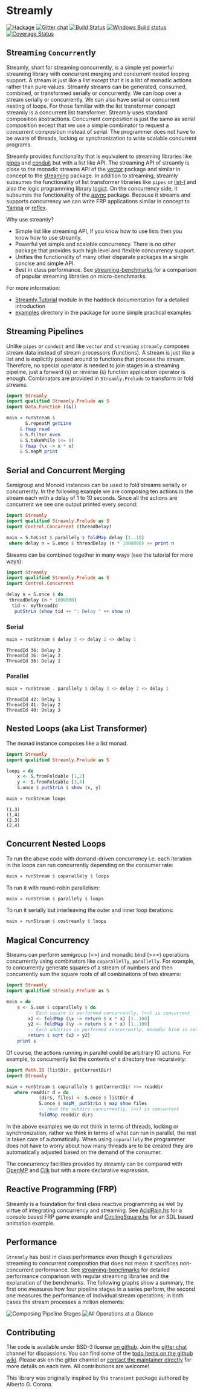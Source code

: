 # Streamly

[![Hackage](https://img.shields.io/hackage/v/streamly.svg?style=flat)](https://hackage.haskell.org/package/streamly)
[![Gitter chat](https://badges.gitter.im/composewell/gitter.svg)](https://gitter.im/composewell/streamly)
[![Build Status](https://travis-ci.org/composewell/streamly.svg?branch=master)](https://travis-ci.org/composewell/streamly)
[![Windows Build status](https://ci.appveyor.com/api/projects/status/ajxg0c79raou9ned?svg=true)](https://ci.appveyor.com/project/harendra-kumar/streamly)
[![Coverage Status](https://coveralls.io/repos/composewell/streamly/badge.svg?branch=master&service=github)](https://coveralls.io/github/composewell/streamly?branch=master)

## Stream`ing` `Concurrent`ly

Streamly, short for streaming concurrently, is a simple yet powerful streaming
library with concurrent merging and concurrent nested looping support. A stream
is just like a list except that it is a list of monadic actions rather than
pure values.  Streamly streams can be generated, consumed, combined, or
transformed serially or concurrently. We can loop over a stream serially or
concurrently.  We can also have serial or concurrent nesting of loops. For
those familiar with the list transformer concept streamly is a concurrent list
transformer. Streamly uses standard composition abstractions. Concurrent
composition is just the same as serial composition except that we use a simple
combinator to request a concurrent composition instead of serial. The
programmer does not have to be aware of threads, locking or synchronization to
write scalable concurrent programs.

Streamly provides functionality that is equivalent to streaming libraries
like [pipes](https://hackage.haskell.org/package/pipes) and
[conduit](https://hackage.haskell.org/package/conduit) but with a list like
API. The streaming API of streamly is close to the monadic streams API of the
[vector](https://hackage.haskell.org/package/vector) package and similar in
concept to the [streaming](https://hackage.haskell.org/package/streaming)
package. In addition to streaming, streamly subsumes the functionality of list
transformer libraries like `pipes` or
[list-t](https://hackage.haskell.org/package/list-t) and also the logic
programming library [logict](https://hackage.haskell.org/package/logict). On
the concurrency side, it subsumes the functionality of the
[async](https://hackage.haskell.org/package/async) package. Because it streams
and supports concurrency we can write FRP applications similar in concept to
[Yampa](https://hackage.haskell.org/package/Yampa) or
[reflex](https://hackage.haskell.org/package/reflex).

Why use streamly?

  * Simple list like streaming API, if you know how to use lists then you know
    how to use streamly.
  * Powerful yet simple and scalable concurrency. There is no other package
    that provides such high level and flexible concurrency support.
  * Unifies the functionality of many other disparate packages in a single
    concise and simple API.
  * Best in class performance. See
    [streaming-benchmarks](https://github.com/composewell/streaming-benchmarks)
    for a comparison of popular streaming libraries on micro-benchmarks.

  For more information:

  * [Streamly.Tutorial](https://hackage.haskell.org/package/streamly-0.1.2/docs/Streamly-Tutorial.html) module in the haddock documentation for a detailed introduction
  * [examples](https://github.com/composewell/streamly/tree/master/examples) directory in the package for some simple practical examples

## Streaming Pipelines

Unlike `pipes` or `conduit` and like `vector` and `streaming` `streamly`
composes stream data instead of stream processors (functions).  A stream is
just like a list and is explicitly passed around to functions that process the
stream.  Therefore, no special operator is needed to join stages in a streaming
pipeline, just a forward (`$`) or reverse (`&`) function application operator
is enough.  Combinators are provided in `Streamly.Prelude` to transform or fold
streams.

```haskell
import Streamly
import qualified Streamly.Prelude as S
import Data.Function ((&))

main = runStream $
       S.repeatM getLine
     & fmap read
     & S.filter even
     & S.takeWhile (<= 9)
     & fmap (\x -> x * x)
     & S.mapM print
```

## Serial and Concurrent Merging

Semigroup and Monoid instances can be used to fold streams serially or
concurrently. In the following example we are composing ten actions in the
stream each with a delay of 1 to 10 seconds. Since all the actions are
concurrent we see one output printed every second:

``` haskell
import Streamly
import qualified Streamly.Prelude as S
import Control.Concurrent (threadDelay)

main = S.toList $ parallely $ foldMap delay [1..10]
 where delay n = S.once $ threadDelay (n * 1000000) >> print n
```

Streams can be combined together in many ways (see the tutorial for more ways):

``` haskell
import Streamly
import qualified Streamly.Prelude as S
import Control.Concurrent

delay n = S.once $ do
 threadDelay (n * 1000000)
  tid <- myThreadId
   putStrLn (show tid ++ ": Delay " ++ show n)
```
### Serial

```haskell
main = runStream $ delay 3 <> delay 2 <> delay 1
```
```
ThreadId 36: Delay 3
ThreadId 36: Delay 2
ThreadId 36: Delay 1
```

### Parallel

```haskell
main = runStream . parallely $ delay 3 <> delay 2 <> delay 1
```
```
ThreadId 42: Delay 1
ThreadId 41: Delay 2
ThreadId 40: Delay 3
```

## Nested Loops (aka List Transformer)

The monad instance composes like a list monad.

``` haskell
import Streamly
import qualified Streamly.Prelude as S

loops = do
    x <- S.fromFoldable [1,2]
    y <- S.fromFoldable [3,4]
    S.once $ putStrLn $ show (x, y)

main = runStream loops
```
```
(1,3)
(1,4)
(2,3)
(2,4)
```

## Concurrent Nested Loops

To run the above code with demand-driven concurrency i.e. each iteration in the
loops can run concurrently depending on the consumer rate:

``` haskell
main = runStream $ coparallely $ loops
```

To run it with round-robin parallelism:

``` haskell
main = runStream $ parallely $ loops
```

To run it serially but interleaving the outer and inner loop iterations:

``` haskell
main = runStream $ costreamly $ loops
```

## Magical Concurrency

Streams can perform semigroup (<>) and monadic bind (>>=) operations
concurrently using combinators like `coparallelly`, `parallelly`. For example,
to concurrently generate squares of a stream of numbers and then concurrently
sum the square roots of all combinations of two streams:

``` haskell
import Streamly
import qualified Streamly.Prelude as S

main = do
    s <- S.sum $ coparallely $ do
        -- Each square is performed concurrently, (<>) is concurrent
        x2 <- foldMap (\x -> return $ x * x) [1..100]
        y2 <- foldMap (\y -> return $ x * x) [1..100]
        -- Each addition is performed concurrently, monadic bind is concurrent
        return $ sqrt (x2 + y2)
    print s
```

Of course, the actions running in parallel could be arbitrary IO actions.  For
example, to concurrently list the contents of a directory tree recursively:

``` haskell
import Path.IO (listDir, getCurrentDir)
import Streamly

main = runStream $ coparallely $ getCurrentDir >>= readdir
   where readdir d = do
            (dirs, files) <- S.once $ listDir d
            S.once $ mapM_ putStrLn $ map show files
            -- read the subdirs concurrently, (<>) is concurrent
            foldMap readdir dirs
```

In the above examples we do not think in terms of threads, locking or
synchronization, rather we think in terms of what can run in parallel, the rest
is taken care of automatically. When using `coparallely` the programmer does
not have to worry about how many threads are to be created they are
automatically adjusted based on the demand of the consumer.

The concurrency facilities provided by streamly can be compared with
[OpenMP](https://en.wikipedia.org/wiki/OpenMP) and
[Cilk](https://en.wikipedia.org/wiki/Cilk) but with a more declarative
expression.

## Reactive Programming (FRP)

Streamly is a foundation for first class reactive programming as well by virtue
of integrating concurrency and streaming. See
[AcidRain.hs](https://github.com/composewell/streamly/tree/master/examples/AcidRain.hs)
for a console based FRP game example and
[CirclingSquare.hs](https://github.com/composewell/streamly/tree/master/examples/CirclingSquare.hs)
for an SDL based animation example.

## Performance

`Streamly` has best in class performance even though it generalizes streaming
to concurrent composition that does not mean it sacrifices non-concurrent
performance. See
[streaming-benchmarks](https://github.com/composewell/streaming-benchmarks) for
detailed performance comparison with regular streaming libraries and the
explanation of the benchmarks. The following graphs show a summary, the first
one measures how four pipeline stages in a series perform, the second one
measures the performance of individual stream operations; in both cases the
stream processes a million elements:

![Composing Pipeline Stages](charts/comparative/ComposingPipelineStages.svg)
![All Operations at a Glance](charts/comparative/AllOperationsataGlance.svg)

## Contributing

The code is available under BSD-3 license
[on github](https://github.com/composewell/streamly). Join the
[gitter chat](https://gitter.im/composewell/streamly) channel for discussions.
You can find some of the
[todo items on the github wiki](https://github.com/composewell/streamly/wiki/Things-To-Do).
Please ask on the gitter channel or [contact the maintainer directly](mailto:harendra.kumar@gmail.com)
for more details on each item. All contributions are welcome!

This library was originally inspired by the `transient` package authored by
Alberto G. Corona.
